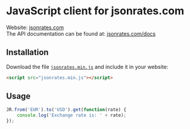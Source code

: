 JavaScript client for jsonrates.com
=========

Website: [jsonrates.com](http://jsonrates.com/)  
The API documentation can be found at: [jsonrates.com/docs](http://jsonrates.com/docs/)

Installation
-----
Download the file [`jsonrates.min.js`](/jsonrates.min.js) and include it in your website:
``` html
<script src="jsonrates.min.js"></script>
```

Usage
-----
``` js
JR.from('EUR').to('USD').get(function(rate) {
    console.log('Exchange rate is: ' + rate);
});
```
